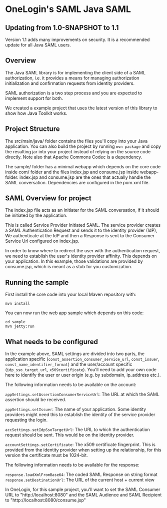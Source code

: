 # OneLogin's SAML Java SAML

Updating from 1.0-SNAPSHOT to 1.1
---------------------------------

Version 1.1 adds many improvements on security. It is a recommended update for all Java SAML users.


Overview
--------

The Java SAML library is for implementing the client side of a SAML authorization, i.e. it provides a means for managing authorization initialization and confirmation requests from identity providers.

SAML authorization is a two step process and you are expected to implement support for both.

We created a example project that uses the latest version of this library to show how Java Toolkit works.

Project Structure
-----------------

The src/main/java/ folder contains the files you'll copy into your Java application. You can also build the project by running `mvn package` and copy the
resulting jar into your project instead of relying on the source code directly. Note also that Apache Commons Codec is a dependency.

The sample/ folder has a minimal webapp which depends on the core code inside com/ folder and the files index.jsp and consume.jsp inside webapp-folder.
index.jsp and consume.jsp are the ones that actually handle the SAML conversation. Dependencies are configured in the pom.xml file.

SAML Overview for project
-------------------------

The index.jsp file acts as an initiater for the SAML conversation, if it should be initiated by the application.

This is called Service Provider Initiated SAML. The service provider creates a SAML Authentication Request and sends it to the identity provider (IdP), 
We authenticate at the IdP and then a Response is sent to the Consumer Service Url configured on index.jsp.

In order to know where to redirect the user with the authentication request, we need to establish the user's identity provider affinity.
This depends on your application. In this example, those validations are provided by consume.jsp, which is meant as a stub for you customization.

Running the sample
------------------

First install the core code into your local Maven repository with:

    mvn install

You can now run the web app sample which depends on this code:

    cd sample
    mvn jetty:run


What needs to be configured
----------------------------

In the example above, SAML settings are divided into two parts, the application specific (`const_assertion_consumer_service_url`, `const_issuer`, `const_name_identifier_format`) 
and the user/account specific (`idp_sso_target_url`, `x509certificate`). You'll need to add your own code here to identify the user or user origin (e.g. by subdomain, ip_address etc.).

The following information needs to be available on the account:

`appSettings.setAssertionConsumerServiceUrl`: The URL at which the SAML assertion should be received.

`appSettings.setIssuer`: The name of your application. Some identity providers might need this to establish the identity of the service provider requesting the login.

`accSettings.setIdpSsoTargetUrl`: The URL to which the authentication request should be sent. This would be on the identity provider.

`accountSettings.setCertificate`: The x509 certificate fingerprint. This is provided from the identity provider when setting up the relationship, for this version the certificate must be 1024-bit.

The following information needs to be available for the response:

`response.loadXmlFromBase64`: The coded SAML Response on string format
`response.setDestinationUrl`: The URL of the current host + current view

In OneLogin, for this sample project, you'll want to set the SAML Consumer URL to "http://localhost:8080" and the SAML Audience and SAML Recipient to "http://localhost:8080/consume.jsp"
